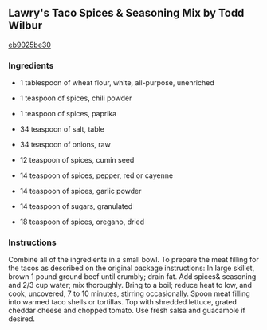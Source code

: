 ## Lawry's Taco Spices & Seasoning Mix by Todd Wilbur

[eb9025be30](http://www.food.com/recipe/lawrys-taco-spices-seasoning-mix-by-todd-wilbur-19224)

### Ingredients

 - 1 tablespoon of wheat flour, white, all-purpose, unenriched

 - 1 teaspoon of spices, chili powder

 - 1 teaspoon of spices, paprika

 - 34 teaspoon of salt, table

 - 34 teaspoon of onions, raw

 - 12 teaspoon of spices, cumin seed

 - 14 teaspoon of spices, pepper, red or cayenne

 - 14 teaspoon of spices, garlic powder

 - 14 teaspoon of sugars, granulated

 - 18 teaspoon of spices, oregano, dried

### Instructions

Combine all of the ingredients in a small bowl. To prepare the meat filling for the tacos as described on the original package instructions: In large skillet, brown 1 pound ground beef until crumbly; drain fat. Add spices& seasoning and 2/3 cup water; mix thoroughly. Bring to a boil; reduce heat to low, and cook, uncovered, 7 to 10 minutes, stirring occasionally. Spoon meat filling into warmed taco shells or tortillas. Top with shredded lettuce, grated cheddar cheese and chopped tomato. Use fresh salsa and guacamole if desired.